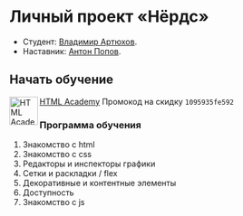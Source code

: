 # Личный проект «Нёрдс»

* Студент: [Владимир Артюхов](https://up.htmlacademy.ru/htmlcss/26/user/1095935).
* Наставник: [Антон Попов](https://htmlacademy.ru/profile/joker).

## Начать обучение
<a href="https://htmlacademy.ru/?ref=1095935"><img align="left" width="50" height="50" alt="HTML Academy" src="https://up.htmlacademy.ru/static/img/intensive/htmlcss/logo-for-github-2.png"></a>
[HTML Academy](https://htmlacademy.ru/?ref=1095935)
Промокод на скидку `1095935fe592`


### Программа обучения
1. Знакомство с html
2. Знакомство с css
3. Редакторы и инспекторы графики
4. Сетки и раскладки / flex
5. Декоративные и контентные элементы
6. Доступность
7. Знакомство с js
